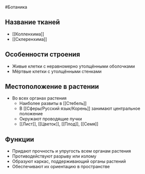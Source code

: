 #Ботаника 
## Название тканей
- [[Колленхима]]
- [[Склеренхима]]
## Особенности строения
- Живые клетки с неравномерно утолщёнными оболочками
- Мёртвые клетки с утолщёнными стенками 
## Местоположение в растении
- Во всех органах растения 
	- Наиболее развиты в [[Стебель]]
	- В [[Сферы/Русский язык/Корень]] занимают центральное положение
	- Окружают проводящие пучки
	- [[Лист]], [[Цветок]], [[Плод]], [[Семя]]
## Функции
- Придают прочность и упругость всем органам растения
- Противодействуют разрыву или излому
- Образуют каркас, поддерживающий органы растений
- Обеспечивают их ориентацию в пространстве 